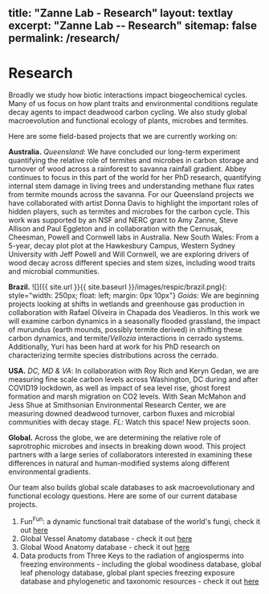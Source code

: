 title: "Zanne Lab - Research"
layout: textlay
excerpt: "Zanne Lab -- Research"
sitemap: false
permalink: /research/
---

# Research

Broadly we study how biotic interactions impact biogeochemical cycles. Many of us focus on how plant traits and environmental conditions regulate decay agents to impact deadwood carbon cycling. We also study global macroevolution and functional ecology of plants, microbes and termites.

Here are some field-based projects that we are currently working on:

**Australia.** *Queensland*: We have concluded our long-term experiment quantifying the relative role of termites and microbes in carbon storage and turnover of wood across a rainforest to savanna rainfall gradient. Abbey continues to focus in this part of the world for her PhD research, quantifying internal stem damage in living trees and understanding methane flux rates from termite mounds across the savanna. For our Queensland projects we have collaborated with artist Donna Davis to highlight the important roles of hidden players, such as termites and microbes for the carbon cycle. This work was supported by an NSF and NERC grant to Amy Zanne, Steve Allison and Paul Eggleton and in collaboration with the Cernusak, Cheesman, Powell and Cornwell labs in Australia. New South Wales: From a 5-year, decay plot plot at the Hawkesbury Campus, Western Sydney University with Jeff Powell and Will Cornwell, we are exploring drivers of wood decay across different species and stem sizes, including wood traits and microbial communities.

**Brazil.**
![]({{ site.url }}{{ site.baseurl }}/images/respic/brazil.png){: style="width: 250px; float: left; margin: 0px  10px"}
*Goiás*: We are beginning projects looking at shifts in wetlands and greenhouse gas production in collaboration with Rafael Oliveira in Chapada dos Veadieros. In this work we will examine carbon dynamics in a seasonally flooded grassland, the impact of murundus (earth mounds, possibly termite derived) in shifting these carbon dynamics, and termite/*Vellozia* interactions in cerrado systems. Additionally, Yuri has been hard at work for his PhD research on characterizing termite species distributions across the cerrado.

**USA.** *DC, MD & VA*: In collaboration with Roy Rich and Keryn Gedan, we are measuring fine scale carbon levels across Washington, DC during and after COVID19 lockdown, as well as impact of sea level rise, ghost forest formation and marsh migration on CO2 levels. With Sean McMahon and Jess Shue at Smithsonian Environmental Research Center, we are measuring downed deadwood turnover, carbon fluxes and microbial communities with decay stage. *FL*: Watch this space! New projects soon.

**Global.** Across the globe, we are determining the relative role of saprotrophic microbes and insects in breaking down wood. This project partners with a large series of collaborators interested in examining these differences in natural and human-modified systems along different environmental gradients. 

Our team also builds global scale databases to ask macroevolutionary and functional ecology questions. Here are some of our current database projects.

1. Fun<sup>Fun</sup>: a dynamic functional trait database of the world's fungi, check it out [here](https://github.com/traitecoevo/fungaltraits)
2. Global Vessel Anatomy database - check it out [here](https://datadryad.org/stash/dataset/doi:10.5061%2Fdryad.1138)
3. Global Wood Anatomy database - check it out [here](https://datadryad.org/stash/dataset/doi:10.5061%2Fdryad.234)
4. Data products from Three Keys to the radiation of angiosperms into freezing environments - including the global woodiness database, global leaf phenology database, global plant species freezing exposure database and phylogenetic and taxonomic resources - check it out [here](https://datadryad.org/stash/dataset/doi:10.5061%2Fdryad.63q27)
